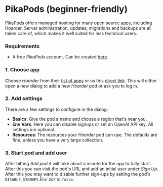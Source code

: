 # PikaPods (beginner-friendly)

[PikaPods](https://www.pikapods.com/) offers managed hosting for many open source apps, including Hoarder.
Server administration, updates, migrations and backups are all taken care of, which makes it well suited
for less technical users.

### Requirements

- A free *PikaPods* account. Can be created [here](https://www.pikapods.com/register).

### 1. Choose app

Choose *Hoarder* from their [list of apps](https://www.pikapods.com/apps) or us 
this [direct link](https://www.pikapods.com/pods?run=hoarder). This will either
open a new dialog to add a new *Hoarder* pod or ask you to log in.

### 2. Add settings

There are a few settings to configure in the dialog:

- **Basics**: Give the pod a name and choose a region that's near you.
- **Env Vars**: Here you can disable signups or set an OpenAI API key. All settings are optional.
- **Resources**: The resources your *Hoarder* pod can use. The defaults are fine, unless you have a very large collection.

### 3. Start pod and add user

After hitting *Add pod* it will take about a minute for the app to fully start. After this you can visit
the pod's URL and add an initial user under *Sign Up*. After this you may want to disable further sign-ups
by setting the pod's `DISABLE_SIGNUPS` *Env Var* to `false`.

